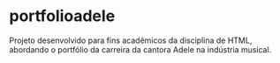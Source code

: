 # portfolioadele
Projeto desenvolvido para fins acadêmicos da disciplina de HTML, abordando o portfólio da carreira da cantora Adele na indústria musical.
